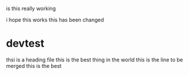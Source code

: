 is this really working



i hope this works
this has been changed

# devtest
thsi is a heading file 
this is the best thing in the world
this is the line to be merged
this is the best
